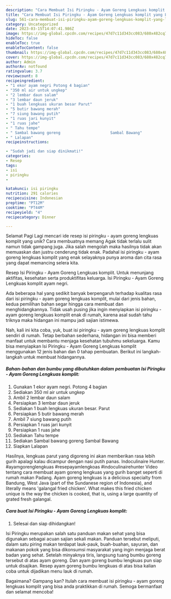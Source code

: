 ```yaml
---
description: "Cara Membuat Isi Piringku - Ayam Goreng Lengkuas komplit yang Lezat Sekali"
title: "Cara Membuat Isi Piringku - Ayam Goreng Lengkuas komplit yang Lezat Sekali"
slug: 561-cara-membuat-isi-piringku-ayam-goreng-lengkuas-komplit-yang-lezat-sekali
category: Uncategorized
date: 2023-03-15T14:07:41.986Z
image: https://img-global.cpcdn.com/recipes/47d7c11d343cc083/680x482cq70/isi-piringku-ayam-goreng-lengkuas-komplit-foto-resep-utama.jpg
hideToc: false
enableToc: true
enableTocContent: false
thumbnail: https://img-global.cpcdn.com/recipes/47d7c11d343cc083/680x482cq70/isi-piringku-ayam-goreng-lengkuas-komplit-foto-resep-utama.jpg
cover: https://img-global.cpcdn.com/recipes/47d7c11d343cc083/680x482cq70/isi-piringku-ayam-goreng-lengkuas-komplit-foto-resep-utama.jpg
author: Admin
authorAv: notfound
ratingvalue: 3.7
reviewcount: 8
recipeingredient:
- "1 ekor ayam negri Potong 4 bagian"
- "350 ml air untuk ungkep"
- "2 lembar daun salam"
- "3 lembar daun jeruk"
- "1 buah lengkuas ukuran besar Parut"
- "5 butir bawang merah"
- "7 siung bawang putih"
- "1 ruas jari kunyit"
- "1 ruas jahe"
- " Tahu tempe"
- " Sambal bawang goreng                      Sambal Bawang"
- " Lalapan"
recipeinstructions:

- "Sudah jadi dan siap dinikmati!"
categories:
- Resep
tags:
- isi
- piringku
- 

katakunci: isi piringku  
nutrition: 291 calories
recipecuisine: Indonesian
preptime: "PT12M"
cooktime: "PT44M"
recipeyield: "4"
recipecategory: Dinner

---
```



Selamat Pagi Lagi mencari ide resep isi piringku - ayam goreng lengkuas komplit yang unik? Cara membuatnya memang Agak tidak terlalu sulit namun tidak gampang juga. Jika salah mengolah maka hasilnya tidak akan memuaskan dan justru cenderung tidak enak. Padahal isi piringku - ayam goreng lengkuas komplit yang enak selayaknya punya aroma dan cita rasa yang dapat memancing selera kita.


Resep Isi Piringku - Ayam Goreng Lengkuas komplit. Untuk menunjang aktifitas, kesehatan serta produktifitas keluarga. Isi Piringku - Ayam Goreng Lengkuas komplit ayam negri.

Ada beberapa hal yang sedikit banyak berpengaruh terhadap kualitas rasa dari isi piringku - ayam goreng lengkuas komplit, mulai dari jenis bahan, kedua pemilihan bahan segar hingga cara membuat dan menghidangkannya. Tidak usah pusing jika ingin menyiapkan isi piringku - ayam goreng lengkuas komplit enak di rumah, karena asal sudah tahu triknya maka hidangan ini mampu jadi sajian istimewa.


Nah, kali ini kita coba, yuk, buat isi piringku - ayam goreng lengkuas komplit sendiri di rumah. Tetap berbahan sederhana, hidangan ini bisa memberi manfaat untuk membantu menjaga kesehatan tubuhmu sekeluarga. Kamu bisa menyiapkan Isi Piringku - Ayam Goreng Lengkuas komplit menggunakan 12 jenis bahan dan 0 tahap pembuatan. Berikut ini langkah-langkah untuk membuat hidangannya.

<!--inarticleads1-->

##### Bahan-bahan dan bumbu yang dibutuhkan dalam pembuatan Isi Piringku - Ayam Goreng Lengkuas komplit:

1. Gunakan 1 ekor ayam negri. Potong 4 bagian
1. Sediakan 350 ml air untuk ungkep
1. Ambil 2 lembar daun salam
1. Persiapkan 3 lembar daun jeruk
1. Sediakan 1 buah lengkuas ukuran besar. Parut
1. Persiapkan 5 butir bawang merah
1. Ambil 7 siung bawang putih
1. Persiapkan 1 ruas jari kunyit
1. Persiapkan 1 ruas jahe
1. Sediakan  Tahu tempe
1. Sediakan  Sambal bawang goreng                      Sambal Bawang
1. Siapkan  Lalapan


Hasilnya, lengkuas parut yang digoreng ini akan memberikan rasa lebih gurih apalagi kalau dicampur dengan nasi putih panas. Indoculinaire Hunter. #ayamgorenglengkuas #resepayamlengkoas #indoculinairehunter Video tentang cara membuat ayam goreng lengkuas yang gurih banget seperti di rumah makan Padang. Ayam goreng lengkuas is a delicious specialty from Bandung, West Java (part of the Sundanese region of Indonesia), and literally means &#39;galangal fried chicken&#39;. What makes this fried chicken unique is the way the chicken is cooked, that is, using a large quantity of grated fresh galangal. 

<!--inarticleads2-->

##### Cara buat Isi Piringku - Ayam Goreng Lengkuas komplit:


1. Selesai dan siap dihidangkan!

Isi Piringku merupakan salah satu panduan makan sehat yang bisa digunakan sebagai acuan sajian sekali makan. Panduan tersebut meliputi, dalam satu piring makan terdapat lauk-pauk, buah-buahan, sayuran, dan makanan pokok yang bisa dikonsumsi masyarakat yang ingin menjaga berat badan yang sehat. Setelah minyaknya tiris, langsung tuang bumbu goreng tersebut di atas ayam goreng. Dan ayam goreng bumbu lengkuas pun siap untuk disajikan. Resep ayam goreng bumbu lengkuas di atas bisa kalian coba untuk dijadikan menu lauk di rumah. 

Bagaimana? Gampang kan? Itulah cara membuat isi piringku - ayam goreng lengkuas komplit yang bisa anda praktikkan di rumah. Semoga bermanfaat dan selamat mencoba!
